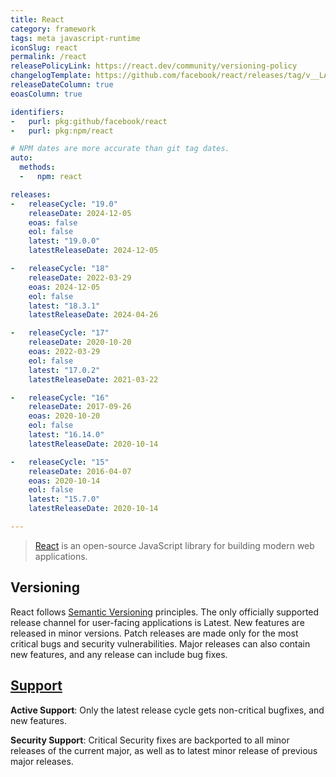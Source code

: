 ```yaml
---
title: React
category: framework
tags: meta javascript-runtime
iconSlug: react
permalink: /react
releasePolicyLink: https://react.dev/community/versioning-policy
changelogTemplate: https://github.com/facebook/react/releases/tag/v__LATEST__
releaseDateColumn: true
eoasColumn: true

identifiers:
-   purl: pkg:github/facebook/react
-   purl: pkg:npm/react

# NPM dates are more accurate than git tag dates.
auto:
  methods:
  -   npm: react

releases:
-   releaseCycle: "19.0"
    releaseDate: 2024-12-05
    eoas: false
    eol: false
    latest: "19.0.0"
    latestReleaseDate: 2024-12-05

-   releaseCycle: "18"
    releaseDate: 2022-03-29
    eoas: 2024-12-05
    eol: false
    latest: "18.3.1"
    latestReleaseDate: 2024-04-26

-   releaseCycle: "17"
    releaseDate: 2020-10-20
    eoas: 2022-03-29
    eol: false
    latest: "17.0.2"
    latestReleaseDate: 2021-03-22

-   releaseCycle: "16"
    releaseDate: 2017-09-26
    eoas: 2020-10-20
    eol: false
    latest: "16.14.0"
    latestReleaseDate: 2020-10-14

-   releaseCycle: "15"
    releaseDate: 2016-04-07
    eoas: 2020-10-14
    eol: false
    latest: "15.7.0"
    latestReleaseDate: 2020-10-14

---
```


> [React](https://react.dev/) is an open-source JavaScript library for building modern web
> applications.

## Versioning

React follows [Semantic Versioning](https://semver.org/) principles. The only officially supported
release channel for user-facing applications is Latest. New features are released in minor versions.
Patch releases are made only for the most critical bugs and security vulnerabilities. Major
releases can also contain new features, and any release can include bug fixes.

## [Support](https://github.com/reactjs/react.dev/issues/1745)

**Active Support**: Only the latest release cycle gets non-critical bugfixes, and new features.

**Security Support**: Critical Security fixes are backported to all minor releases of the current
major, as well as to latest minor release of previous major releases.
